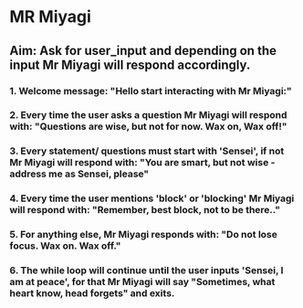 # MR Miyagi 

## Aim: Ask for user_input and depending on the input Mr Miyagi will respond accordingly.

### 1. Welcome message: "Hello start interacting with Mr Miyagi:"
### 2. Every time the user asks a question Mr Miyagi will respond with: "Questions are wise, but not for now. Wax on, Wax off!"
### 3. Every statement/ questions must start with 'Sensei', if not Mr Miyagi will respond with: "You are smart, but not wise - address me as Sensei, please"
### 4. Every time the user mentions 'block' or 'blocking' Mr Miyagi will respond with: "Remember, best block, not to be there.."
### 5. For anything else, Mr Miyagi responds with: "Do not lose focus. Wax on. Wax off."
### 6. The while loop will continue until the user inputs 'Sensei, I am at peace', for that Mr Miyagi will say "Sometimes, what heart know, head forgets" and exits. 
